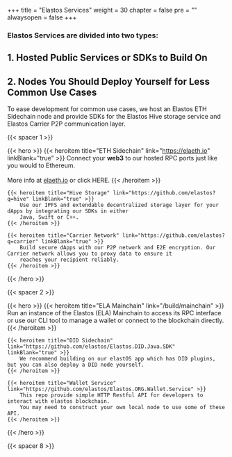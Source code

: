 
+++
title = "Elastos Services"
weight = 30
chapter = false
pre = ""
alwaysopen = false
+++

### Elastos Services are divided into two types:

## 1. Hosted Public Services or SDKs to Build On

## 2. Nodes You Should Deploy Yourself for Less Common Use Cases

To ease development for common use cases, we host an Elastos ETH Sidechain node and provide SDKs for the Elastos Hive
storage service and Elastos Carrier P2P communication layer.

{{< spacer 1 >}}

{{< hero >}}
    {{< heroitem title="ETH Sidechain" link="https://elaeth.io" linkBlank="true" >}}
        Connect your <b>web3</b> to our hosted RPC ports just like you would to Ethereum.<br/><br/>More info at <a target="_blank" href="https://elaeth.io">elaeth.io</a> or click <a>HERE</a>. 
    {{< /heroitem >}}
    
    {{< heroitem title="Hive Storage" link="https://github.com/elastos?q=hive" linkBlank="true" >}}
        Use our IPFS and extendable decentralized storage layer for your dApps by integrating our SDKs in either
        Java, Swift or C++.
    {{< /heroitem >}}   
    
    {{< heroitem title="Carrier Network" link="https://github.com/elastos?q=carrier" linkBlank="true" >}}
        Build secure dApps with our P2P network and E2E encryption. Our Carrier network allows you to proxy data to ensure it 
        reaches your recipient reliably.
    {{< /heroitem >}}
{{< /hero >}}

{{< spacer 2 >}}

{{< hero >}}
    {{< heroitem title="ELA Mainchain" link="/build/mainchain" >}}
        Run an instance of the Elastos (ELA) Mainchain to access its RPC interface or use our CLI tool to
        manage a wallet or connect to the blockchain directly.
    {{< /heroitem >}}
    
    {{< heroitem title="DID Sidechain" link="https://github.com/elastos/Elastos.DID.Java.SDK" linkBlank="true" >}}
        We recommend building on our elastOS app which has DID plugins, but you can also deploy a DID node yourself.
    {{< /heroitem >}}   
    
    {{< heroitem title="Wallet Service" link="https://github.com/elastos/Elastos.ORG.Wallet.Service" >}}
        This repo provide simple HTTP Restful API for developers to interact with elastos blockchain. 
        You may need to construct your own local node to use some of these API.
    {{< /heroitem >}}
{{< /hero >}}

{{< spacer 8 >}}
